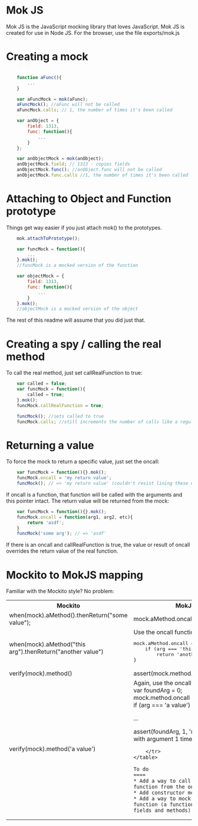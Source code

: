 Mok JS
===============
Mok JS is the JavaScript mocking library that loves JavaScript. Mok JS is created for use in Node JS. For the browser, use the file exports/mok.js

Creating a mock
====
```javascript

	function aFunc(){
		...
	}

	var aFuncMock = mok(aFunc);
	aFuncMock(); //aFunc will not be called
	aFuncMock.calls; // 1, the number of times it's been called

	var anObject = {
		field: 1313,
		func: function(){
			...
		}
	};

	var anObjectMock = mok(anObject);
	anObjectMock.field; // 1313 - copies fields
	anObjectMock.func(); //anObject.func will not be called
	anObjectMock.func.calls //1, the number of times it's been called
```

Attaching to Object and Function prototype
====
Things get way easier if you just attach mok() to the prototypes.
```javascript
	mok.attachToPrototype();

	var funcMock = function(){
		...
	}.mok();
	//funcMock is a mocked version of the function

	var objectMock = {
		field: 1313,
		func: function(){
			...
		}
	}.mok();
	//objectMock is a mocked version of the object
```

The rest of this readme will assume that you did just that.

Creating a spy / calling the real method
====
To call the real method, just set callRealFunction to true:
```javascript
	var called = false;
	var funcMock = function(){
		called = true;
	}.mok();
	funcMock.callRealFunction = true;

	funcMock(); //sets called to true
	funcMock.calls; //still increments the number of calls like a regular mock
```

Returning a value
====
To force the mock to return a specific value, just set the oncall:
```javascript
	var funcMock = function(){}.mok();
	funcMock.oncall = 'my return value';
	funcMock(); // => 'my return value' (couldn't resist lining these up :D)
```

If oncall is a function, that function will be called with the arguments and this pointer intact. The return value will be returned from the mock:
```javascript
	var funcMock = function(){}.mok();
	funcMock.oncall = function(arg1, arg2, etc){
		return 'asdf';
	}
	funcMock('some arg'); // => 'asdf'
```

If there is an oncall and callRealFunction is true, the value or result of oncall overrides the return value of the real function.

Mockito to MokJS mapping
====
Familiar with the Mockito style? No problem:
<table>
	<tr>
		<th>Mockito</th>
		<th>MokJS</th>
	</tr>
	<tr>
		<td>when(mock).aMethod().thenReturn("some value");</td>
		<td>mock.aMethod.oncall = 'some value'</td>
	</tr>
	<tr>
		<td>when(mock).aMethod("this arg").thenReturn("another value")</td>
		<td>Use the oncall function <pre>
mock.aMethod.oncall = function(arg){
	if (arg === 'this arg')
		return 'another value'
}</pre></td>
	</tr>
	<tr>
		<td>verify(mock).method()</td>
		<td>assert(mock.method.calls, 1)</td>
	</tr>
	<tr>
		<td>verify(mock).method('a value')</td>
		<td>Again, use the oncall: ```javascript
var foundArg = 0;
mock.method.oncall = function(arg){
	if (arg === 'a value')
		foundArg++;
}

...

assert(foundArg, 1, 'method called with argument 1 time');
```</td>
	</tr>
</table>

To do
====
* Add a way to call the real function from the oncall
* Add constructor mocking
* Add a way to mock an object-function (a function that also has fields and methods)
